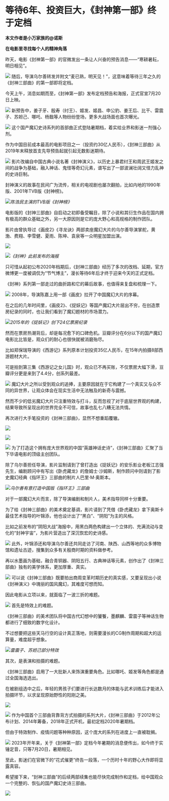 

# 等待6年、投资巨大，《封神第一部》终于定档

**本文作者是小万家族的@诺斯**

**在电影里寻找每个人的精神角落**

昨天，电影《封神第一部》的官微发出一条让人兴奋的预告消息——“寒耕暑耘，明日相见”。‍‍

![](https://inews.gtimg.com/om_bt/OrH4ghx1F5gj8XPyHo84QwmDh3lqK3qitlYjGNvYvFwb8AA/1000)
随后，导演乌尔善转发并附文“麦已熟，明天见！”，这意味着等待三年之久的《封神三部曲》的第一部即将定档。‍‍‍‍‍

今天上午，消息如期而至，《封神第一部》发布定档预告和海报，正式官宣7月20日上映。

![](https://inews.gtimg.com/om_bt/OldKmKChcqlh9baxsRdDoSvqWJLmkDw-Zw--4W_GU7qm8AA/1000)
新预告中，姜子牙、殷寿（纣王）、姬发、姬昌、申公豹、姜王后、比干、雷震子、苏妲己、哪吒、杨戬等人物纷纷登场，更多大战场面也首次曝光。‍‍‍‍‍

![](https://inews.gtimg.com/om_bt/GGHI8vyPxpmbU1X_-aNDAfvhgJiA_VuAavoqZ_1T8UgCAAA/0)
这个国产魔幻史诗系列的首部曲正式登陆暑期档，着实给业界和影迷一剂强心剂。‍‍‍‍‍‍‍‍‍‍

作为中国目前成本最高的电影项目之一（投资约30亿人民币），《封神三部曲》从2019年末释放首支先导预告起就引起无数影迷期待。

![](https://inews.gtimg.com/om_bt/G3fyY73c2Yiz1iho6Zb7qR7dJztTk34AY2zMXq_Dmt1CYAA/0)
影片改编自中国古典小说名著《封神演义》，以历史上暴君纣王和周武王姬发之间的战争为基础，融入神话、鬼怪等奇幻元素，谱写出了一部波澜壮阔又怪力乱神的史诗巨制。

封神演义的故事在民间广为流传，相关的电视剧也屡次翻拍，比如内地的1990年版、2001年TVB版《封神榜》。

![](https://inews.gtimg.com/om_bt/OTRl2XE3cat-BTWA1b_VMjFbml7Dj3wfoz09e8aH-PN_MAA/1000)_陈浩民主演的TVB版《封神榜》_

电影版的《封神三部曲》自启动之初即备受瞩目，除了小说和其衍生作品在国内拥有极高的群众基础之外，另一大原因则是它的庞大野心和高规格的制作团队。

影片由曾执导过《画皮2》《寻龙诀》两部卖座魔幻大片的乌尔善导演掌舵，黄渤、费翔、李雪健、夏雨、陈坤、袁泉等一众明星加盟出演。

![](https://inews.gtimg.com/om_bt/OdQFmH_6OyazOPe1yoy48R2cOpId6LP_eeyMTg66blslUAA/1000)

![](https://inews.gtimg.com/om_bt/O0A1wtPxaTgK3X-NF05ea_9Rg2mv7Ikz29TWMa2Zk51NUAA/1000)_《封神》此前发布的海报_

只可惜从起初公布2020年档期后，《封神三部曲》经历了多次的改档、延期，官方微博更一度被调侃为“节气博主”，漫长等待6年后才终于迎来今天的正式定档。

《封神》系列第一部走过的曲折路和它的幕后故事，也值得来复盘和梳理一下。

![](https://inews.gtimg.com/om_bt/OXoufS4TqYqOQrtKTsbIrhH88le_z0CcaLUz2M2Kd2He0AA/1000)
2008年，导演陈嘉上用一部《画皮》拉开了中国魔幻大片的序幕。

在之后的几年时间里，《画皮2》、《捉妖记》等国产魔幻大片层出不穷，在创造票房纪录的同时，也让我们看到了魔幻题材的市场潜力。

![](https://inews.gtimg.com/om_bt/OO8H57iSH1rjmokjclkaT1fr1ST-Yo4UzdjWL0Wz6ahVUAA/1000)_2015年的《捉妖记》创下24亿票房纪录_

然而在票房热潮背后，却是每况愈下的口碑危机。豆瓣评分在6分以下的国产魔幻电影比比皆是，观众们的耐心也很快就被消磨殆尽。

比如郑保瑞导演的《西游记》系列原本计划投资35亿人民币，在15年内拍摄8部西游题材大片。

可是拍到第三集《西游记之女儿国》时，观众已不再买账，不仅票房大幅下滑，豆瓣评分更是来到了4.4分，创系列最差。

![](https://inews.gtimg.com/om_bt/O9-HJf0RAhWSwX5EYc8iteZXrBM782AOKkEzRWU3tSnMIAA/1000)
魔幻大片之所以受到观众的追捧，主要原因就在于它构建了一个真实又与众不同的异世界，让观众体会在现实生活中无法触及的新奇与震撼。

然而不少的低劣魔幻大片只注重特效与打斗，反而忽视了对于底层世界观的构建，结果导致所呈现出的世界完全不可信，故事也乱七八糟无法共情。

再次进行大手笔投资的《封神三部曲》，显然不想重蹈覆辙。

![](https://inews.gtimg.com/om_bt/Onfpnh5EBuwlOnNz2anU-3iX809Pps4gKKH8fFSyFkXX0AA/1000)

![](https://inews.gtimg.com/om_bt/Oh8Zv8spmH9W2QYVpvEukRq1T5_XVntxSZGNFqje6PnbwAA/1000)

![](https://inews.gtimg.com/om_bt/OAugYJc9oUzBuItWXO-IAxPWkpuwNuPAqAJ1XR2gnIC60AA/1000)
为了打造这个拥有庞大世界观的中国“英雄神话史诗”，《封神三部曲》汇聚了当下华语电影的顶级主创团队。

除了乌尔善担任导演，影片监制请到了曾打造出《捉妖记》的安乐影业老板江志强先生，编剧顾问中有写出《卧虎藏龙》的詹姆士·沙姆斯，制作顾问中则请到了影史魔幻经典《指环王》三部曲的制片人巴里·M·奥斯本。

![](https://inews.gtimg.com/om_bt/OSHiTZagTizD8eyFeOLtZfD4plQklr0zc6yZKrHv_ya4MAA/1000)_乌尔善有意打造中国版《指环王》三部曲_

对于一部魔幻大片而言，除了导演编剧和制片人，美术指导同样十分重要。

为了给《封神三部曲》的美术奠定基调，影片请到了凭借《卧虎藏龙》拿下奥斯卡最佳艺术指导的叶锦添，他也设计出了“黑白”、“阴阳”为主的风格。

比如之前发布的“阴阳大战”海报中，用黑白两色构建出一个立体的、充满流动与变化的“封神宇宙”，为影片营造出了深沉恢宏的史诗感。

![](https://inews.gtimg.com/om_bt/GEFQbldDaM7RTvfARpd1yCZqOYHL5lfSaLwQW0whJGzpAAA/0)
此外，叶锦添还和导演乌尔善还共同走访了河南、陕西、山西等地的众多博物馆和遗址古迹，搜集到众多有关殷商时期的资料做参考。

再以水墨画为基础，融合青铜器、阴阳五行、古典神话等元素，创作出了《封神三部曲》独有的美学体系，更加厚重、真实。

![](https://inews.gtimg.com/om_bt/OIUZ9_QxguTmQbNVo4Mne_mzI9XljNkF3ViGBopZZtMG8AA/1000)
可以说《封神三部曲》既要拍出商周变革时期历史的真实感，又要呈现出小说《封神演义》中瑰丽的国风魔幻，其难度可想而知。

因此电影从立项以来，就面临了一波三折的难题。

![](https://inews.gtimg.com/om_bt/ODXshAfrRAMaxeNGv1tHOrKHJx9lz-y1CYR4ALKQSADTUAA/1000)
首先是特效上的难题。

《封神三部曲》的美术团队将中国古代幻想中的饕餮，墨麒麟、雷震子等神话生物都进行了细致的数字化设计。

不过想要把这些天马行空的设计真正落地，则需要漫长的CG制作周期和超大的运算量，难度超乎想象。

![](https://inews.gtimg.com/om_bt/GQXwTRXFN-5Bj34YLWK0Nn2uEOia6NmaaHjGOtiqLs4Z0AA/0)_雷震子、苏妲己部分特效_

其次，是表演和拍摄的难题。

《封神三部曲》启用了一大批新人来饰演重要角色。比如哪吒、姬发等角色都是通过全国海选选出。

在被剧组选中之后，年轻的男孩子们要进行长达数月的体能与武术训练后才能进入拍摄环节，以求呈现原始野性的阳刚之美。

![](https://inews.gtimg.com/om_bt/ONwR_lmgIHozIH8TDWBbLvx4nJ1USok5WQZJ37N74HoaIAA/1000)

![](https://inews.gtimg.com/om_bt/GHJPEpKkqhmrrwaIRQ8wRiQpOh2UsDybRmLYBZYy2jgOkAA/0)
作为中国首个三部曲背靠背方式拍摄的系列大片，《封神三部曲》于2012年公布计划、2014年筹备，2018年正式开机，最初定档2020年暑期档。

但由于特效制作、疫情问题等种种原因，这个庞大的系列在进度上一直被耽搁。

![](https://inews.gtimg.com/om_bt/O7M8W4uzV-hPgrSu1vNBhhR5jz0ChNkit2ygqZBVVSJ5EAA/1000)
2023年开年来，关于《封神第一部》定档今年暑期的消息便传出，如今终于实锤定音，只等7月20日，暑期相见。

至此，影迷们在官微下的“花式催更”终告一段落，一个历时十年的野心大作即将显露真容。‍

希望接下来，“封神三部曲”的后续两部续集也能尽快完成制作和定档，给中国观众一个完整的、恢弘的国产魔幻史诗三部曲。

![](https://inews.gtimg.com/om_bt/GkD3_jzRhBCPE2LfPxl7eOc72Cuz_Zj_gWBJzryDmv_LsAA/0)

